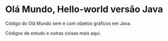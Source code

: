 # Olá Mundo, Hello-world versão Java

Código do Olá Mundo sem e com objetos gráficos em Java.

Códigos de estudo e outras coisas mais aqui.
